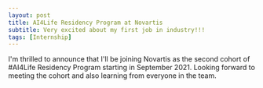 ```yaml
---
layout: post
title: AI4Life Residency Program at Novartis
subtitle: Very excited about my first job in industry!!!
tags: [Internship]
---
```

I'm thrilled to announce that I'll be joining Novartis as the second cohort of #AI4Life Residency Program starting in September 2021. Looking forward to meeting the cohort and also learning from everyone in the team.
